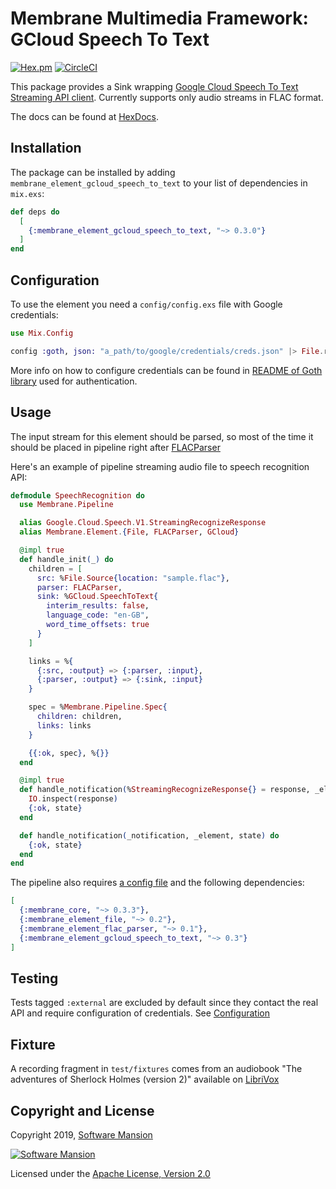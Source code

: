 # Membrane Multimedia Framework: GCloud Speech To Text

[![Hex.pm](https://img.shields.io/hexpm/v/membrane_element_gcloud_speech_to_text.svg)](https://hex.pm/packages/membrane_element_gcloud_speech_to_text)
[![CircleCI](https://circleci.com/gh/membraneframework/membrane-element-gcloud-speech-to-text.svg?style=svg)](https://circleci.com/gh/membraneframework/membrane-element-gcloud-speech-to-text)

This package provides a Sink wrapping [Google Cloud Speech To Text Streaming API client](https://hex.pm/packages/gcloud_speech_grpc).
Currently supports only audio streams in FLAC format.

The docs can be found at [HexDocs](https://hexdocs.pm/membrane_element_gcloud_speech_to_text).

## Installation

The package can be installed by adding `membrane_element_gcloud_speech_to_text` to your list of dependencies in `mix.exs`:

```elixir
def deps do
  [
    {:membrane_element_gcloud_speech_to_text, "~> 0.3.0"}
  ]
end
```

## Configuration

To use the element you need a `config/config.exs` file with Google credentials:

```elixir
use Mix.Config

config :goth, json: "a_path/to/google/credentials/creds.json" |> File.read!()
```

More info on how to configure credentials can be found in [README of Goth library](https://github.com/peburrows/goth#installation)
used for authentication.

## Usage

The input stream for this element should be parsed, so most of the time it should be
placed in pipeline right after [FLACParser](https://github.com/membraneframework/membrane-element-flac-parser)

Here's an example of pipeline streaming audio file to speech recognition API:

```elixir
defmodule SpeechRecognition do
  use Membrane.Pipeline

  alias Google.Cloud.Speech.V1.StreamingRecognizeResponse
  alias Membrane.Element.{File, FLACParser, GCloud}

  @impl true
  def handle_init(_) do
    children = [
      src: %File.Source{location: "sample.flac"},
      parser: FLACParser,
      sink: %GCloud.SpeechToText{
        interim_results: false,
        language_code: "en-GB",
        word_time_offsets: true
      }
    ]

    links = %{
      {:src, :output} => {:parser, :input},
      {:parser, :output} => {:sink, :input}
    }

    spec = %Membrane.Pipeline.Spec{
      children: children,
      links: links
    }

    {{:ok, spec}, %{}}
  end

  @impl true
  def handle_notification(%StreamingRecognizeResponse{} = response, _element, state) do
    IO.inspect(response)
    {:ok, state}
  end

  def handle_notification(_notification, _element, state) do
    {:ok, state}
  end
end
```

The pipeline also requires [a config file](#configuration) and the following dependencies:

```elixir
[
  {:membrane_core, "~> 0.3.3"},
  {:membrane_element_file, "~> 0.2"},
  {:membrane_element_flac_parser, "~> 0.1"},
  {:membrane_element_gcloud_speech_to_text, "~> 0.3"}
]
```

## Testing

Tests tagged `:external` are excluded by default since they contact the real API and require
configuration of credentials. See [Configuration](#configuration)

## Fixture

A recording fragment in `test/fixtures` comes from an audiobook
"The adventures of Sherlock Holmes (version 2)" available on [LibriVox](https://librivox.org/the-adventures-of-sherlock-holmes-by-sir-arthur-conan-doyle/)

## Copyright and License

Copyright 2019, [Software Mansion](https://swmansion.com/?utm_source=git&utm_medium=readme&utm_campaign=membrane-element-gcloud-speech-to-text)

[![Software Mansion](https://membraneframework.github.io/static/logo/swm_logo_readme.png)](https://swmansion.com/?utm_source=git&utm_medium=readme&utm_campaign=membrane-element-gcloud-speech-to-text)

Licensed under the [Apache License, Version 2.0](LICENSE)
